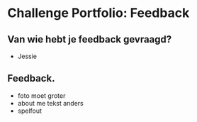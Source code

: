 # Challenge Portfolio: Feedback

##  Van wie hebt je feedback gevraagd?  
- Jessie

## Feedback.

- foto moet groter
- about me tekst anders
- spelfout